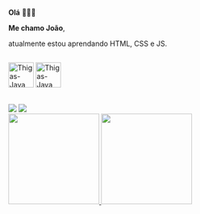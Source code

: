 **Olá** 🙋🏽‍♂️

**Me chamo João**, 

atualmente estou aprendando HTML, CSS e JS.

##

<div>
 <img alt="Thigas-Java" height="50" wifth="40" src="https://cdn.jsdelivr.net/gh/devicons/devicon/icons/html5/html5-plain-wordmark.svg" />
 <img alt="Thigas-Java" height="50" wifth="40" src="https://cdn.jsdelivr.net/gh/devicons/devicon/icons/css3/css3-plain-wordmark.svg" />
 
##

<div>
  <a href="https://www.linkedin.com/in/cmpsjoao/" target"_black"><img src="https://img.shields.io/badge/LinkedIn-0077B5?style=for-the-badge&logo=linkedin&logoColor=white"></a>
  <a href="mailto:lazzarocmps@gmail.com" target"><img src="https://img.shields.io/badge/Gmail-D14836?style=for-the-badge&logo=gmail&logoColor=white"></a>
                                                                                                                                                    
                                                                                                                                                  
<div>
  <a href="https://github.com/jc-souza"> <img height="180em" src="https://githubreadmestats.vercel.app/apiusername=jc-souza&show_icons=true&theme=dark&include_all_commits=true&count_private=true"/>
  
  <img height="180em" src="https://github-readme-stats.vercel.app/api/top-langs/?username=jc-souza&layout=compact&langs_count=16&theme=tokyonight"/>
</div>
                                                                                                                                                    
                                                                                                                                                    
 
